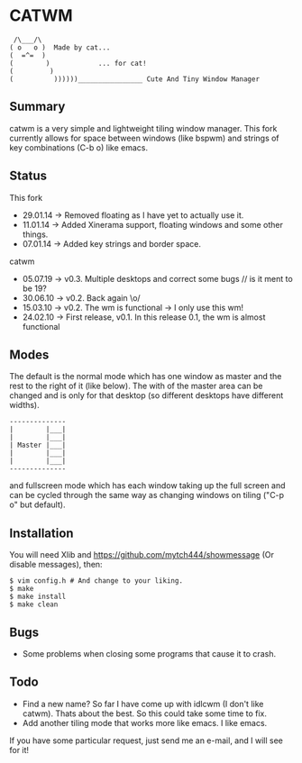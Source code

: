 CATWM
=====

     /\___/\
    ( o   o )  Made by cat...
    (  =^=  )
    (        )            ... for cat!
    (         )
    (          ))))))________________ Cute And Tiny Window Manager

Summary
-------

catwm is a very simple and lightweight tiling window manager.
This fork currently allows for space between windows (like bspwm)
and strings of key combinations (C-b o) like emacs.

Status
------
This fork
 * 29.01.14 -> Removed floating as I have yet to actually use it.
 * 11.01.14 -> Added Xinerama support, floating windows and some other things.
 * 07.01.14 -> Added key strings and border space.

catwm
 
 * 05.07.19 -> v0.3. Multiple desktops and correct some bugs // is it ment to be 19?
 * 30.06.10 -> v0.2. Back again \o/
 * 15.03.10 -> v0.2. The wm is functional -> I only use this wm!
 * 24.02.10 -> First release, v0.1. In this release 0.1, the wm is almost functional

Modes
-----

The default is the normal mode which has one window as master and the rest to the right
of it (like below). The with of the master area can be changed and is only for that 
desktop (so different desktops have different widths).

    --------------
    |        |___|
    |        |___|
    | Master |___|
    |        |___|
    |        |___|
    --------------

and fullscreen mode which has each window taking up the full screen and can be cycled
through the same way as changing windows on tiling ("C-p o" but default).

Installation
------------

You will need Xlib and <https://github.com/mytch444/showmessage> (Or disable messages),
then:

    $ vim config.h # And change to your liking.
    $ make
    $ make install
    $ make clean

Bugs
----
 * Some problems when closing some programs that cause it to crash.

Todo
----
 * Find a new name? So far I have come up with idlcwm (I don't like catwm). Thats about the best.
   So this could take some time to fix.
 * Add another tiling mode that works more like emacs. I like emacs.
 
If you have some particular request, just send me an e-mail, and I will see for it!
